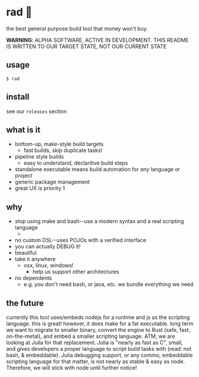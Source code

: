# rad :100:

the best general purpose build tool that money won't buy.

**WARNING**: ALPHA SOFTWARE, ACTIVE IN DEVELOPMENT.  THIS README IS WRITTEN TO OUR TARGET STATE, NOT OUR CURRENT STATE

## usage

`$ rad`

## install

see our `releases` section

## what is it

- bottom-up, make-style build targets
  - fast builds, skip duplicate tasks!
- pipeline style builds
  - easy to understand, declaritive build steps
- standalone executable means build automation for _any_ language or project
- generic package management
- great UX is priority 1

## why

- stop using make and bash--use a modern syntax and a real scripting language
  - <ref to why bash is awful>
- no custom DSL--uses POJOs with a verified interface
- you can actually DEBUG it!
- beautiful
- take it anywhere
  - osx, linux, windows!
    - help us support other architectures
- no dependents
  - e.g. you don't need bash, or java, etc.  we bundle everything we need

## the future

currently this tool uses/embeds nodejs for a runtime and js as the scripting language.  this is great!  however, it does make for a fat executable.  long term we want to migrate to smaller binary, convert the engine to Rust (safe, fast, on-the-metal), and embed a smaller scripting language.  ATM, we are looking
at Juila for that replacement.  Julia is "nearly as fast as C", small, and gives developers a proper language to script build tasks with (read: not bash, & embeddable).  Julia debugging support, or any commo, embeddable scripting language for that matter, is not nearly as stable & easy as node.  Therefore, we will stick with node until further notice!
